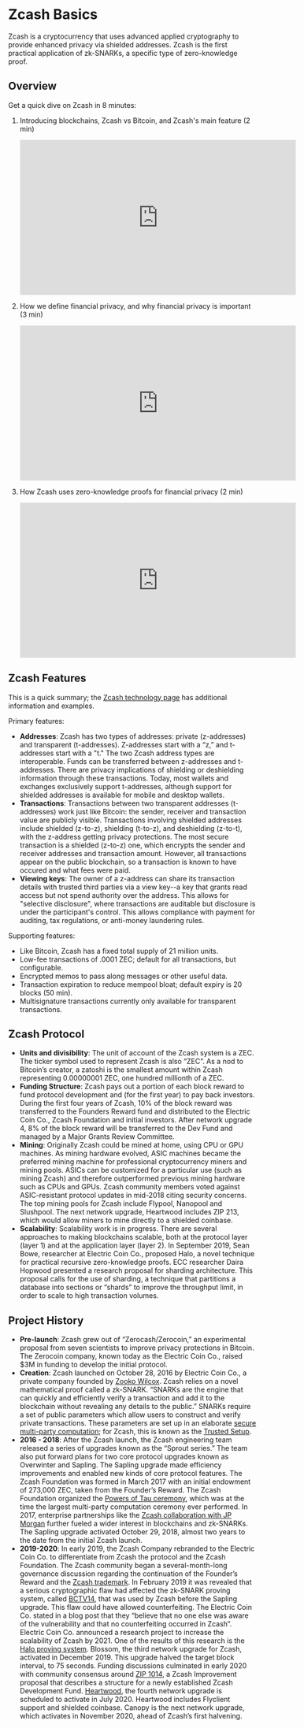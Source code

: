 # Zcash Basics

Zcash is a cryptocurrency that uses advanced applied cryptography to provide enhanced privacy via shielded addresses. Zcash is the first practical application of zk-SNARKs, a specific type of zero-knowledge proof.

## Overview

Get a quick dive on Zcash in 8 minutes:

1. Introducing blockchains, Zcash vs Bitcoin, and Zcash's main feature (2 min)

	<iframe width="560" height="315" src="https://www.youtube.com/embed/VHkZnuM-VLE" frameborder="0" allow="accelerometer; autoplay; encrypted-media; gyroscope; picture-in-picture" allowfullscreen></iframe>

1. How we define financial privacy, and why financial privacy is important (3 min)

	<iframe width="560" height="315" src="https://www.youtube.com/embed/SAbbEJzsJB0" frameborder="0" allow="accelerometer; autoplay; encrypted-media; gyroscope; picture-in-picture" allowfullscreen></iframe>

3. How Zcash uses zero-knowledge proofs for financial privacy (2 min)

	<iframe width="560" height="315" src="https://www.youtube.com/embed/4k5nI-ajDxk" frameborder="0" allow="accelerometer; autoplay; encrypted-media; gyroscope; picture-in-picture" allowfullscreen></iframe>

## Zcash Features

This is a quick summary; the [Zcash technology page](https://z.cash/technology/) has additional information and examples. 

Primary features: 
* **Addresses**: Zcash has two types of addresses: private (z-addresses) and transparent (t-addresses). Z-addresses start with a “z,” and t-addresses start with a "t."  The two Zcash address types are interoperable. Funds can be transferred between z-addresses and t-addresses. There are privacy implications of shielding or deshielding information through these transactions. Today, most wallets and exchanges exclusively support t-addresses, although support for shielded addresses is available for mobile and desktop wallets. 
* **Transactions**: Transactions between two transparent addresses (t-addresses) work just like Bitcoin: the sender, receiver and transaction value are publicly visible. Transactions involving shielded addresses include shielded (z-to-z), shielding (t-to-z), and deshielding (z-to-t), with the z-address getting privacy protections. The most secure transaction is a shielded (z-to-z) one, which encrypts the sender and receiver addresses and transaction amount. However, all transactions appear on the public blockchain, so a transaction is known to have occured and what fees were paid. 
* **Viewing keys**: The owner of a z-address can share its transaction details with trusted third parties via a view key--a key that grants read access but not spend authority over the address. This allows for "selective disclosure", where transactions are auditable but disclosure is under the participant's control. This allows compliance with payment for auditing, tax regulations, or anti-money laundering rules.


Supporting features: 
* Like Bitcoin, Zcash has a fixed total supply of 21 million units.
* Low-fee transactions of .0001 ZEC; default for all transactions, but configurable.
* Encrypted memos to pass along messages or other useful data.
* Transaction expiration to reduce mempool bloat; default expiry is 20 blocks (50 min).
* Multisignature transactions currently only available for transparent transactions.


## Zcash Protocol 

* **Units and divisibility**: The unit of account of the Zcash system is a ZEC. The ticker symbol used to represent Zcash is also “ZEC”. As a nod to Bitcoin’s creator, a zatoshi is the smallest amount within Zcash representing 0.00000001 ZEC, one hundred millionth of a ZEC.
* **Funding Structure**: Zcash pays out a portion of each block reward to fund protocol development and (for the first year) to pay back investors. During the first four years of Zcash, 10% of the block reward was transferred to the Founders Reward fund and distributed to the Electric Coin Co., Zcash Foundation and initial investors. After network upgrade 4, 8% of the block reward will be transferred to the Dev Fund and managed by a Major Grants Review Committee.
* **Mining**: Originally Zcash could be mined at home, using CPU or GPU machines. As mining hardware evolved, ASIC machines became the preferred mining machine for professional cryptocurrency miners and mining pools. ASICs can be customized for a particular use (such as mining Zcash) and therefore outperformed previous mining hardware such as CPUs and GPUs. Zcash community members voted against ASIC-resistant protocol updates in mid-2018 citing security concerns. The top mining pools for Zcash include Flypool, Nanopool and Slushpool. 
The next network upgrade, Heartwood includes ZIP 213, which would allow miners to mine directly to a shielded coinbase.
* **Scalability**: Scalability work is in progress. There are several approaches to making blockchains scalable, both at the protocol layer (layer 1) and at the application layer (layer 2). In September 2019, Sean Bowe, researcher at Electric Coin Co., proposed Halo, a novel technique for practical recursive zero-knowledge proofs. ECC researcher Daira Hopwood presented a research proposal for sharding architecture. This proposal calls for the use of sharding, a technique that partitions a database into sections or “shards” to improve the throughput limit, in order to scale to high transaction volumes. 

## Project History 

* **Pre-launch**: Zcash grew out of “Zerocash/Zerocoin,” an experimental proposal from seven scientists to improve privacy protections in Bitcoin. The Zerocoin company, known today as the Electric Coin Co., raised $3M in funding to develop the initial protocol.
* **Creation**:  Zcash launched on October 28, 2016 by Electric Coin Co., a private company founded by [Zooko Wilcox](https://en.wikipedia.org/wiki/Zooko_Wilcox-O%27Hearn). Zcash relies on a novel mathematical proof called a zk-SNARK. “SNARKs are the engine that can quickly and efficiently verify a transaction and add it to the blockchain without revealing any details to the public.” SNARKs require a set of public parameters which allow users to construct and verify private transactions. These parameters are set up in an elaborate [secure multi-party computation](https://en.wikipedia.org/wiki/Secure_multi-party_computation); for Zcash, this is known as the [Trusted Setup](https://z.cash/technology/paramgen/).
* **2016 - 2018**: After the Zcash launch, the Zcash engineering team released a series of upgrades known as the “Sprout series.” The team also put forward plans for two core protocol upgrades known as Overwinter and Sapling. The Sapling upgrade made efficiency improvements and enabled new kinds of core protocol features. The Zcash Foundation was formed in March 2017 with an initial endowment of 273,000 ZEC, taken from the Founder’s Reward. The Zcash Foundation organized the [Powers of Tau ceremony](https://www.zfnd.org/blog/powers-of-tau/), which was at the time the largest multi-party computation ceremony ever performed.  In 2017, enterprise partnerships like the [Zcash collaboration with JP Morgan](https://electriccoin.co/blog/jpm-quorum-integration/) further fueled a wider interest in blockchains and zk-SNARKs. The Sapling upgrade activated October 29, 2018, almost two years to the date from the initial Zcash launch.
* **2019-2020**: In early 2019, the Zcash Company rebranded to the Electric Coin Co. to differentiate from Zcash the protocol and the Zcash Foundation. The Zcash community began a several-month-long governance discussion regarding the continuation of the Founder’s Reward and the [Zcash trademark](https://electriccoin.co/blog/electric-coin-co-donates-zcash-trademark-to-zcash-foundation/). In February 2019 it was revealed that a serious cryptographic flaw had affected the zk-SNARK proving system, called [BCTV14](https://eprint.iacr.org/2013/879), that was used by Zcash before the Sapling upgrade. This flaw could have allowed counterfeiting. The Electric Coin Co. stated in a blog post that they “believe that no one else was aware of the vulnerability and that no counterfeiting occurred in Zcash”. Electric Coin Co. announced a research project to increase the scalability of Zcash by 2021. One of the results of this research is the [Halo proving system](https://eprint.iacr.org/2019/1021). Blossom, the third network upgrade for Zcash, activated in December 2019. This upgrade halved the target block interval, to 75 seconds. Funding discussions culminated in early 2020 with community consensus around [ZIP 1014](https://zips.z.cash/zip-1014), a Zcash Improvement proposal that describes a structure for a newly established Zcash Development Fund. [Heartwood](https://z.cash/upgrade/heartwood/), the fourth network upgrade is scheduled to activate in July 2020. Heartwood includes Flyclient support and shielded coinbase. Canopy is the next network upgrade, which activates in November 2020, ahead of Zcash’s first halvening.